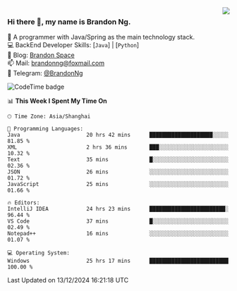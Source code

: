 <img  align="right" src="https://github-readme-stats-brandon0824.vercel.app/api/top-langs/?username=brandon0824&layout=compact">

### Hi there 👋, my name is Brandon Ng.

🌱 A programmer with Java/Spring as the main technology stack.  
💻 BackEnd Developer Skills: [`Java`] | [`Python`]  
📝 Blog: [Brandon Space](https://brandonng.tech)  
📫 Mail: brandonng@foxmail.com  
📰 Telegram: [@BrandonNg](https://t.me/BrandonNg24)  

![CodeTime badge](https://img.shields.io/endpoint?style=flat-square&url=https%3A%2F%2Fapi.codetime.dev%2Fshield%3Fid%3D128%26project%3D%26in%3D604800000)

<!--START_SECTION:waka-->
📊 **This Week I Spent My Time On** 

```text
🕑︎ Time Zone: Asia/Shanghai

💬 Programming Languages: 
Java                     20 hrs 42 mins      ████████████████████░░░░░   81.85 % 
XML                      2 hrs 36 mins       ███░░░░░░░░░░░░░░░░░░░░░░   10.32 % 
Text                     35 mins             █░░░░░░░░░░░░░░░░░░░░░░░░   02.36 % 
JSON                     26 mins             ░░░░░░░░░░░░░░░░░░░░░░░░░   01.72 % 
JavaScript               25 mins             ░░░░░░░░░░░░░░░░░░░░░░░░░   01.66 % 

🔥 Editors: 
IntelliJ IDEA            24 hrs 23 mins      ████████████████████████░   96.44 % 
VS Code                  37 mins             █░░░░░░░░░░░░░░░░░░░░░░░░   02.49 % 
Notepad++                16 mins             ░░░░░░░░░░░░░░░░░░░░░░░░░   01.07 % 

💻 Operating System: 
Windows                  25 hrs 17 mins      █████████████████████████   100.00 % 
```


 Last Updated on 13/12/2024 16:21:18 UTC
<!--END_SECTION:waka-->
